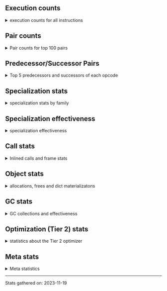## Execution counts

<details>
<summary> execution counts for all instructions </summary>

|Name | Base Count | Head Count | Change | 
|---|---:|---:|---:|
| FOR_ITER | 511,592,713 | 127,377,775 | -75.1% |
| JUMP_BACKWARD_NO_INTERRUPT | 310,568,012 | 543,711,096 | 75.1% |
| GET_YIELD_FROM_ITER | 20,767,800 | 36,252,696 | 74.6% |
| JUMP_BACKWARD | 494,647,212 | 132,051,951 | -73.3% |
| STORE_NAME | 940,500 | 399,020 | -57.6% |
| SEND_GEN | 451,681,070 | 700,309,363 | 55.0% |
| STORE_SUBSCR_LIST_INT | 260,511,144 | 125,380,726 | -51.9% |
| BINARY_OP_ADD_FLOAT | 272,839,747 | 140,694,153 | -48.4% |
| UNPACK_SEQUENCE_TWO_TUPLE | 572,836,452 | 352,188,299 | -38.5% |
| BINARY_OP_MULTIPLY_FLOAT | 412,697,145 | 266,766,191 | -35.4% |
| CONVERT_VALUE | 138,790,814 | 90,339,808 | -34.9% |
| BUILD_STRING | 77,041,218 | 51,873,093 | -32.7% |
| FORMAT_SIMPLE | 152,736,048 | 102,902,029 | -32.6% |
| SWAP | 875,707,165 | 622,365,701 | -28.9% |
| BINARY_OP_ADD_INT | 1,187,853,966 | 855,081,000 | -28.0% |
| LIST_APPEND | 104,087,146 | 75,354,324 | -27.6% |
| BINARY_OP_SUBTRACT_FLOAT | 149,119,545 | 108,344,610 | -27.3% |
| COPY | 943,802,769 | 699,658,719 | -25.9% |
| STORE_SUBSCR | 244,571,134 | 182,741,766 | -25.3% |
| BINARY_OP_MULTIPLY_INT | 230,963,133 | 175,048,246 | -24.2% |
| YIELD_VALUE | 1,054,419,401 | 1,299,696,117 | 23.3% |
| UNPACK_EX | 756,000 | 609,900 | -19.3% |
| BINARY_SUBSCR_LIST_INT | 685,769,856 | 573,136,442 | -16.4% |
| BINARY_OP | 787,141,805 | 666,863,864 | -15.3% |
| MAP_ADD | 57,591,716 | 49,630,667 | -13.8% |
| STORE_FAST_STORE_FAST | 1,994,560,149 | 1,746,385,839 | -12.4% |
| TO_BOOL_INT | 202,974,354 | 184,714,618 | -9.0% |
| STORE_FAST_LOAD_FAST | 40,364,674 | 37,193,217 | -7.9% |
| COMPARE_OP | 168,828,203 | 155,798,549 | -7.7% |
| MAKE_FUNCTION | 110,807,336 | 102,317,751 | -7.7% |
| UNPACK_SEQUENCE_TUPLE | 482,028,941 | 445,339,813 | -7.6% |
| BUILD_TUPLE | 892,483,711 | 824,778,745 | -7.6% |
| SET_FUNCTION_ATTRIBUTE | 99,702,486 | 92,160,542 | -7.6% |
| CALL_BUILTIN_O | 970,296,417 | 897,990,652 | -7.5% |
| CALL_TYPE_1 | 346,757,419 | 321,838,132 | -7.2% |
| BINARY_SUBSCR | 562,910,963 | 523,409,662 | -7.0% |
| FOR_ITER_GEN | 201,517,666 | 215,565,527 | 7.0% |
| LOAD_CONST | 8,037,291,077 | 7,483,388,342 | -6.9% |
| CALL_BUILTIN_FAST | 1,001,959,309 | 933,996,721 | -6.8% |
| CALL_METHOD_DESCRIPTOR_NOARGS | 292,680,791 | 273,914,337 | -6.4% |
| LOAD_FAST_LOAD_FAST | 6,877,444,075 | 6,446,973,444 | -6.3% |
| LOAD_GLOBAL_BUILTIN | 4,908,510,748 | 4,602,932,311 | -6.2% |
| CALL_ISINSTANCE | 1,084,034,631 | 1,017,623,756 | -6.1% |
| LOAD_FAST_AND_CLEAR | 80,392,656 | 75,502,312 | -6.1% |
| EXTENDED_ARG | 426,332,794 | 401,129,232 | -5.9% |
| BUILD_CONST_KEY_MAP | 13,088,409 | 12,322,769 | -5.8% |
| LOAD_FAST_CHECK | 12,232,542 | 11,524,152 | -5.8% |
| TO_BOOL_BOOL | 4,167,235,145 | 3,928,176,682 | -5.7% |
| LOAD_ATTR_MODULE | 535,205,149 | 504,999,641 | -5.6% |
| LOAD_ATTR | 1,468,510,565 | 1,391,855,547 | -5.2% |
| CONTAINS_OP | 1,111,010,449 | 1,053,067,848 | -5.2% |
| END_SEND | 298,343,167 | 313,828,570 | 5.2% |
| TO_BOOL_ALWAYS_TRUE | 234,276,420 | 246,386,384 | 5.2% |
| ENTER_EXECUTOR | 2,330,783,149 | 2,450,983,033 | 5.2% |
| POP_JUMP_IF_TRUE | 1,968,558,094 | 1,868,257,830 | -5.1% |
| LOAD_NAME | 13,936,780 | 13,238,300 | -5.0% |
| LOAD_GLOBAL_MODULE | 3,875,917,945 | 3,684,458,986 | -4.9% |
| STORE_FAST | 8,301,826,374 | 7,911,981,205 | -4.7% |
| PUSH_NULL | 1,348,265,892 | 1,285,811,030 | -4.6% |
| LOAD_ATTR_PROPERTY | 95,578,462 | 91,370,481 | -4.4% |
| IS_OP | 806,006,598 | 771,314,846 | -4.3% |
| LOAD_FAST | 30,252,134,689 | 28,961,155,407 | -4.3% |
| GET_ITER | 788,713,206 | 757,205,897 | -4.0% |
| CALL_PY_EXACT_ARGS | 3,312,236,032 | 3,183,492,345 | -3.9% |
| RETURN_GENERATOR | 381,752,341 | 396,093,825 | 3.8% |
| COMPARE_OP_FLOAT | 187,617,518 | 180,786,009 | -3.6% |
| COMPARE_OP_STR | 346,566,676 | 334,448,303 | -3.5% |
| LOAD_DEREF | 811,813,904 | 783,564,971 | -3.5% |
| LOAD_ATTR_NONDESCRIPTOR_WITH_VALUES | 151,124,398 | 145,973,257 | -3.4% |
| RETURN_VALUE | 4,247,503,185 | 4,105,093,625 | -3.4% |
| POP_JUMP_IF_FALSE | 7,971,761,007 | 7,715,450,734 | -3.2% |
| BINARY_OP_ADD_UNICODE | 98,610,659 | 95,567,373 | -3.1% |
| SET_ADD | 1,648,200 | 1,599,410 | -3.0% |
| BINARY_SUBSCR_TUPLE_INT | 222,874,549 | 216,346,616 | -2.9% |
| LOAD_ATTR_METHOD_NO_DICT | 1,594,165,802 | 1,548,620,384 | -2.9% |
| BUILD_LIST | 368,051,824 | 358,309,150 | -2.6% |
| LOAD_ATTR_NONDESCRIPTOR_NO_DICT | 82,961,574 | 80,790,285 | -2.6% |
| CALL_BUILTIN_CLASS | 175,604,948 | 171,203,201 | -2.5% |
| UNARY_NEGATIVE | 161,434,184 | 157,471,888 | -2.5% |
| CALL_TUPLE_1 | 35,144,026 | 34,304,494 | -2.4% |
| CALL_BOUND_METHOD_EXACT_ARGS | 214,077,913 | 209,349,282 | -2.2% |
| BINARY_SUBSCR_DICT | 678,838,526 | 664,336,785 | -2.1% |
| CALL_METHOD_DESCRIPTOR_FAST | 438,885,941 | 429,526,068 | -2.1% |
| TO_BOOL_NONE | 617,773,934 | 630,905,046 | 2.1% |
| UNPACK_SEQUENCE | 373,482 | 365,911 | -2.0% |
| RESUME_CHECK | 6,854,615,126 | 6,980,535,126 | 1.8% |
| POP_JUMP_IF_NONE | 495,149,538 | 486,417,707 | -1.8% |
| TO_BOOL_STR | 77,728,500 | 76,362,431 | -1.8% |
| CALL_LEN | 389,516,100 | 382,729,366 | -1.7% |
| CALL_METHOD_DESCRIPTOR_FAST_WITH_KEYWORDS | 25,596,419 | 25,181,231 | -1.6% |
| FOR_ITER_LIST | 707,125,629 | 695,774,844 | -1.6% |
| LOAD_ATTR_WITH_HINT | 421,487,135 | 414,834,008 | -1.6% |
| COMPARE_OP_INT | 1,489,282,747 | 1,465,831,022 | -1.6% |
| BUILD_MAP | 120,771,795 | 118,950,589 | -1.5% |
| POP_JUMP_IF_NOT_NONE | 693,825,647 | 683,565,803 | -1.5% |
| DICT_UPDATE | 65,040 | 64,091 | -1.5% |
| STORE_SUBSCR_DICT | 268,670,191 | 264,924,745 | -1.4% |
| CALL_BUILTIN_FAST_WITH_KEYWORDS | 69,803,145 | 68,839,584 | -1.4% |
| TO_BOOL_LIST | 184,478,230 | 181,944,506 | -1.4% |
| POP_TOP | 3,495,750,687 | 3,449,824,561 | -1.3% |
| LOAD_ATTR_INSTANCE_VALUE | 4,599,503,090 | 4,539,545,775 | -1.3% |
| JUMP_FORWARD | 539,805,745 | 533,136,652 | -1.2% |
| STORE_ATTR_INSTANCE_VALUE | 1,109,551,151 | 1,096,270,392 | -1.2% |
| LOAD_ATTR_METHOD_WITH_VALUES | 2,089,147,884 | 2,064,892,951 | -1.2% |
| LOAD_ATTR_SLOT | 1,897,039,105 | 1,875,478,025 | -1.1% |
| BUILD_SET | 2,603,033 | 2,574,365 | -1.1% |
| STORE_ATTR | 73,053,478 | 72,321,592 | -1.0% |
| UNARY_INVERT | 14,179,224 | 14,039,045 | -1.0% |
| BINARY_OP_SUBTRACT_INT | 423,210,803 | 419,030,886 | -1.0% |
| TO_BOOL | 349,680,587 | 346,858,097 | -0.8% |
| CALL_PY_WITH_DEFAULTS | 226,965,431 | 225,171,303 | -0.8% |
| BINARY_SUBSCR_STR_INT | 473,845,379 | 470,163,247 | -0.8% |
| CALL_METHOD_DESCRIPTOR_O | 420,105,665 | 417,017,761 | -0.7% |
| MAKE_CELL | 120,834,924 | 119,984,738 | -0.7% |
| BINARY_SLICE | 285,747,748 | 283,803,516 | -0.7% |
| UNARY_NOT | 72,169,155 | 71,682,407 | -0.7% |
| LOAD_ATTR_CLASS | 117,331,266 | 116,599,113 | -0.6% |
| CALL_LIST_APPEND | 341,374,899 | 339,433,713 | -0.6% |
| INTERPRETER_EXIT | 2,022,991,876 | 2,033,432,980 | 0.5% |
| COPY_FREE_VARS | 393,122,386 | 391,459,638 | -0.4% |
| DICT_MERGE | 38,096,812 | 37,946,309 | -0.4% |
| BUILD_SLICE | 96,298,229 | 95,917,830 | -0.4% |
| LIST_EXTEND | 37,624,190 | 37,478,025 | -0.4% |
| FOR_ITER_TUPLE | 344,496,183 | 343,393,579 | -0.3% |
| EXIT_INIT_CHECK | 91,888,292 | 91,634,741 | -0.3% |
| CALL_ALLOC_AND_ENTER_INIT | 94,175,792 | 93,922,241 | -0.3% |
| NOP | 966,496,703 | 964,107,402 | -0.2% |
| CLEANUP_THROW | 1,523 | 1,526 | 0.2% |
| CALL_KW | 263,915,631 | 263,399,248 | -0.2% |
| END_FOR | 76,106,498 | 75,966,524 | -0.2% |
| BINARY_OP_INPLACE_ADD_UNICODE | 8,109,920 | 8,095,120 | -0.2% |
| CHECK_EXC_MATCH | 22,998,179 | 22,959,392 | -0.2% |
| POP_EXCEPT | 23,621,573 | 23,582,640 | -0.2% |
| PUSH_EXC_INFO | 23,621,719 | 23,582,787 | -0.2% |
| INSTRUMENTED_JUMP_BACKWARD | 10,008 | 10,024 | 0.2% |
| CALL | 1,207,203,229 | 1,205,323,863 | -0.2% |
| INSTRUMENTED_FOR_ITER | 11,288 | 11,304 | 0.1% |
| STORE_ATTR_SLOT | 1,724,763,224 | 1,722,611,514 | -0.1% |
| UNPACK_SEQUENCE_LIST | 148,232,327 | 148,052,951 | -0.1% |
| DELETE_FAST | 2,129,850 | 2,132,402 | 0.1% |
| INSTRUMENTED_POP_JUMP_IF_TRUE | 13,448 | 13,464 | 0.1% |
| BEFORE_WITH | 10,032,883 | 10,022,354 | -0.1% |
| SET_UPDATE | 88,680 | 88,600 | -0.1% |
| CALL_INTRINSIC_1 | 157,065,013 | 156,929,619 | -0.1% |
| CALL_FUNCTION_EX | 190,446,104 | 190,353,391 | -0.0% |
| RETURN_CONST | 2,052,039,274 | 2,052,612,814 | 0.0% |
| LOAD_SUPER_ATTR_METHOD | 165,763,720 | 165,725,698 | -0.0% |
| STORE_SLICE | 35,835,888 | 35,828,383 | -0.0% |
| CALL_STR_1 | 40,697,444 | 40,690,199 | -0.0% |
| STORE_DEREF | 93,229,082 | 93,213,447 | -0.0% |
| IMPORT_NAME | 10,400,546 | 10,399,047 | -0.0% |
| FOR_ITER_RANGE | 91,579,537 | 91,569,002 | -0.0% |
| LOAD_ATTR_METHOD_LAZY_DICT | 59,122,212 | 59,116,648 | -0.0% |
| LOAD_SUPER_ATTR_ATTR | 4,217,512 | 4,217,271 | -0.0% |
| LOAD_SUPER_ATTR | 18,426 | 18,425 | -0.0% |
| IMPORT_FROM | 11,640,823 | 11,640,302 | -0.0% |
| BINARY_SUBSCR_GETITEM | 190,898,769 | 190,891,392 | -0.0% |
| RAISE_VARARGS | 3,984,769 | 3,984,622 | -0.0% |
| RESUME | 271,072 | 271,076 | 0.0% |
| GET_AWAITABLE | 152,093,931 | 152,094,534 | 0.0% |
| DELETE_SUBSCR | 177,430,050 | 177,430,435 | 0.0% |
| DELETE_ATTR | 11,358,505 | 11,358,529 | 0.0% |
| BEFORE_ASYNC_WITH | 3,005,938 | 3,005,932 | -0.0% |
| SEND | 165,323,124 | 165,323,416 | 0.0% |
| LOAD_GLOBAL | 10,840,417 | 10,840,401 | -0.0% |
| RERAISE | 2,885,405 | 2,885,404 | -0.0% |
| STORE_ATTR_WITH_HINT | 65,379,360 | 65,379,358 | -0.0% |
| INSTRUMENTED_POP_JUMP_IF_FALSE | 19,465,840 | 19,465,840 | 0.0% |
| INSTRUMENTED_RESUME | 19,443,620 | 19,443,620 | 0.0% |
| INSTRUMENTED_RETURN_VALUE | 19,434,720 | 19,434,720 | 0.0% |
| GET_ANEXT | 8,000,960 | 8,000,960 | 0.0% |
| END_ASYNC_FOR | 8,000,000 | 8,000,000 | 0.0% |
| GET_AITER | 8,000,000 | 8,000,000 | 0.0% |
| STORE_GLOBAL | 6,941,800 | 6,941,800 | 0.0% |
| WITH_EXCEPT_START | 183,990 | 183,990 | 0.0% |
| LOAD_BUILD_CLASS | 19,880 | 19,880 | 0.0% |
| INSTRUMENTED_RETURN_CONST | 7,200 | 7,200 | 0.0% |
| LOAD_LOCALS | 3,860 | 3,860 | 0.0% |
| LOAD_FROM_DICT_OR_DEREF | 3,840 | 3,840 | 0.0% |
| DELETE_DEREF | 1,600 | 1,600 | 0.0% |
| FORMAT_WITH_SPEC | 1,320 | 1,320 | 0.0% |
| DELETE_NAME | 900 | 900 | 0.0% |
| INSTRUMENTED_POP_JUMP_IF_NONE | 720 | 720 | 0.0% |
| SETUP_ANNOTATIONS | 520 | 520 | 0.0% |
| INSTRUMENTED_JUMP_FORWARD | 400 | 400 | 0.0% |
| INSTRUMENTED_POP_JUMP_IF_NOT_NONE | 400 | 400 | 0.0% |
| CALL_INTRINSIC_2 | 80 | 80 | 0.0% |


</details>

## Pair counts

<details>
<summary> Pair counts for top 100 pairs </summary>

Not included in comparative output.


</details>

## Predecessor/Successor Pairs

<details>
<summary> Top 5 predecessors and successors of each opcode </summary>

Not included in comparative output.


</details>

## Specialization stats

<details>
<summary> specialization stats by family </summary>

### BINARY_OP

<details>
<summary> specialization stats for BINARY_OP family </summary>

|Kind | Base Count | Base Ratio | Head Count | Head Ratio | Change | 
|---|---:|---:|---:|---:|---:|
|          hit | 2,733,576,770 | 76.6% | 2,019,287,297 | 73.8% | -26.1% |
|     deferred | 784,617,119 | 22.0% | 664,378,758 | 24.3% | -15.3% |
|         miss | 49,828,148 | 1.4% | 49,340,282 | 1.8% | -1.0% |

| | Base Count | Base Ratio | Head Count | Head Ratio | Change | 
|---|---:|---:|---:|---:|---:|
| Failure | 1,535,982 | 60.8% | 1,505,665 | 60.6% | -2.0% |
| Success | 988,704 | 39.2% | 979,441 | 39.4% | -0.9% |

|Failure kind | Base Count | Base Ratio | Head Count | Head Ratio | Change | 
|---|---:|---:|---:|---:|---:|
| true divide different types | 23,123 | 1.5% | 9,883 | 0.7% | -57.3% |
| floor divide | 45,592 | 3.0% | 32,172 | 2.1% | -29.4% |
| xor | 9,623 | 0.6% | 8,323 | 0.6% | -13.5% |
| multiply other | 4,320 | 0.3% | 4,120 | 0.3% | -4.6% |
| add different types | 190,881 | 12.4% | 183,305 | 12.2% | -4.0% |
| subtract other | 12,960 | 0.8% | 12,780 | 0.8% | -1.4% |
| add other | 59,152 | 3.9% | 58,491 | 3.9% | -1.1% |
| subtract different types | 775,475 | 50.5% | 783,812 | 52.1% | 1.1% |
| or | 17,568 | 1.1% | 17,425 | 1.2% | -0.8% |
| multiply different types | 245,869 | 16.0% | 244,422 | 16.2% | -0.6% |
| lshift | 19,847 | 1.3% | 19,767 | 1.3% | -0.4% |
| remainder | 51,852 | 3.4% | 51,655 | 3.4% | -0.4% |
| and int | 48,558 | 3.2% | 48,398 | 3.2% | -0.3% |
| rshift | 15,577 | 1.0% | 15,531 | 1.0% | -0.3% |
| and other | 1,737 | 0.1% | 1,734 | 0.1% | -0.2% |
| true divide other | 3,324 | 0.2% | 3,323 | 0.2% | -0.0% |
| true divide float | 5,123 | 0.3% | 5,123 | 0.3% | 0.0% |
| power | 4,801 | 0.3% | 4,801 | 0.3% | 0.0% |
| and different types | 600 | 0.0% | 600 | 0.0% | 0.0% |


</details>

### BINARY_OP_INPLACE_ADD_UNICODE

<details>
<summary> specialization stats for BINARY_OP_INPLACE_ADD_UNICODE family </summary>

|Kind | Base Count | Base Ratio | Head Count | Head Ratio | Change | 
|---|---:|---:|---:|---:|---:|
|         miss | 220 | 0.0% | 220 | 0.0% | 0.0% |


</details>

### BINARY_SLICE

<details>
<summary> specialization stats for BINARY_SLICE family </summary>


</details>

### BINARY_SUBSCR

<details>
<summary> specialization stats for BINARY_SUBSCR family </summary>

|Kind | Base Count | Base Ratio | Head Count | Head Ratio | Change | 
|---|---:|---:|---:|---:|---:|
|     deferred | 562,507,652 | 20.0% | 523,017,010 | 19.8% | -7.0% |
|          hit | 2,247,466,181 | 79.8% | 2,110,116,938 | 80.0% | -6.1% |
|         miss | 4,760,898 | 0.2% | 4,757,544 | 0.2% | -0.1% |

| | Base Count | Base Ratio | Head Count | Head Ratio | Change | 
|---|---:|---:|---:|---:|---:|
| Failure | 214,294 | 53.1% | 203,695 | 51.9% | -4.9% |
| Success | 189,017 | 46.9% | 188,957 | 48.1% | -0.0% |

|Failure kind | Base Count | Base Ratio | Head Count | Head Ratio | Change | 
|---|---:|---:|---:|---:|---:|
| array int | 44,400 | 20.7% | 36,680 | 18.0% | -17.4% |
| buffer slice | 940 | 0.4% | 860 | 0.4% | -8.5% |
| buffer int | 16,914 | 7.9% | 16,565 | 8.1% | -2.1% |
| out of range | 76,529 | 35.7% | 75,040 | 36.8% | -1.9% |
| other | 59,867 | 27.9% | 58,947 | 28.9% | -1.5% |
| tuple slice | 104 | 0.0% | 103 | 0.1% | -1.0% |
| list slice | 6,380 | 3.0% | 6,340 | 3.1% | -0.6% |
| code complex parameters | 4,780 | 2.2% | 4,780 | 2.3% | 0.0% |
| sequence int | 4,280 | 2.0% | 4,280 | 2.1% | 0.0% |
| string slice | 100 | 0.0% | 100 | 0.0% | 0.0% |


</details>

### CALL

<details>
<summary> specialization stats for CALL family </summary>

|Kind | Base Count | Base Ratio | Head Count | Head Ratio | Change | 
|---|---:|---:|---:|---:|---:|
|          hit | 9,432,293,418 | 86.6% | 9,018,116,816 | 86.1% | -4.4% |
|         miss | 254,068,304 | 2.3% | 250,290,446 | 2.4% | -1.5% |
|     deferred | 737,869,762,949,583,101,380 | 6,773,446,215,895.1% | 737,869,762,949,581,294,798 | 7,044,956,130,183.1% | -0.0% |
|        deopt | 22,840 | 0.0% | 22,840 | 0.0% | 0.0% |

| | Base Count | Base Ratio | Head Count | Head Ratio | Change | 
|---|---:|---:|---:|---:|---:|
| Success | 5,301,046 | 85.6% | 5,229,744 | 85.5% | -1.3% |
| Failure | 888,283 | 14.4% | 886,801 | 14.5% | -0.2% |

|Failure kind | Base Count | Base Ratio | Head Count | Head Ratio | Change | 
|---|---:|---:|---:|---:|---:|
| str | 1,700 | 0.2% | 1,680 | 0.2% | -1.2% |
| operator wrapper | 5,171 | 0.6% | 5,131 | 0.6% | -0.8% |
| class mutable | 51,516 | 5.8% | 51,750 | 5.8% | 0.5% |
| class no vectorcall | 65,089 | 7.3% | 64,798 | 7.3% | -0.4% |
| code complex parameters | 162,872 | 18.3% | 162,189 | 18.3% | -0.4% |
| meth descr varargs | 63,893 | 7.2% | 63,696 | 7.2% | -0.3% |
| meth descr varargs keywords | 18,119 | 2.0% | 18,076 | 2.0% | -0.2% |
| init not simple | 11,860 | 1.3% | 11,840 | 1.3% | -0.2% |
| meth descr method fastcall keywords | 178,410 | 20.1% | 178,186 | 20.1% | -0.1% |
| init not python | 17,120 | 1.9% | 17,100 | 1.9% | -0.1% |
| cfunc varargs keywords | 53,815 | 6.1% | 53,764 | 6.1% | -0.1% |
| cfunc noargs | 67,509 | 7.6% | 67,449 | 7.6% | -0.1% |
| other | 33,126 | 3.7% | 33,107 | 3.7% | -0.1% |
| no dict | 108,979 | 12.3% | 108,937 | 12.3% | -0.0% |
| cfunc varargs | 11,072 | 1.2% | 11,069 | 1.2% | -0.0% |
| bound method | 11,875 | 1.3% | 11,872 | 1.3% | -0.0% |
| cmethod | 11,860 | 1.3% | 11,860 | 1.3% | 0.0% |
| wrong number arguments | 9,800 | 1.1% | 9,800 | 1.1% | 0.0% |
| method wrapper | 4,497 | 0.5% | 4,497 | 0.5% | 0.0% |


</details>

### COMPARE_OP

<details>
<summary> specialization stats for COMPARE_OP family </summary>

|Kind | Base Count | Base Ratio | Head Count | Head Ratio | Change | 
|---|---:|---:|---:|---:|---:|
|     deferred | 168,464,641 | 7.7% | 155,442,157 | 7.3% | -7.7% |
|          hit | 2,021,099,847 | 92.2% | 1,978,742,684 | 92.6% | -2.1% |
|         miss | 2,367,094 | 0.1% | 2,322,650 | 0.1% | -1.9% |

| | Base Count | Base Ratio | Head Count | Head Ratio | Change | 
|---|---:|---:|---:|---:|---:|
| Failure | 255,679 | 70.3% | 249,335 | 70.0% | -2.5% |
| Success | 107,883 | 29.7% | 107,057 | 30.0% | -0.8% |

|Failure kind | Base Count | Base Ratio | Head Count | Head Ratio | Change | 
|---|---:|---:|---:|---:|---:|
| float long | 17,102 | 6.7% | 15,608 | 6.3% | -8.7% |
| baseobject | 31,134 | 12.2% | 30,000 | 12.0% | -3.6% |
| bytes | 3,320 | 1.3% | 3,200 | 1.3% | -3.6% |
| bool | 6,394 | 2.5% | 6,168 | 2.5% | -3.5% |
| tuple | 15,496 | 6.1% | 15,150 | 6.1% | -2.2% |
| long float | 1,604 | 0.6% | 1,569 | 0.6% | -2.2% |
| big int | 86,581 | 33.9% | 84,750 | 34.0% | -2.1% |
| different types | 52,657 | 20.6% | 51,673 | 20.7% | -1.9% |
| set | 1,860 | 0.7% | 1,840 | 0.7% | -1.1% |
| string | 10,640 | 4.2% | 10,580 | 4.2% | -0.6% |
| other | 25,451 | 10.0% | 25,357 | 10.2% | -0.4% |
| list | 3,440 | 1.3% | 3,440 | 1.4% | 0.0% |


</details>

### FOR_ITER

<details>
<summary> specialization stats for FOR_ITER family </summary>

|Kind | Base Count | Base Ratio | Head Count | Head Ratio | Change | 
|---|---:|---:|---:|---:|---:|
|         miss | 140,790,456 | 7.6% | 140,063,484 | 9.5% | -0.5% |
|          hit | 1,203,928,559 | 64.9% | 1,206,239,468 | 81.9% | 0.2% |
|     deferred | 737,869,762,948,890,640,541 | 39,749,237,793,367.6% | 737,869,762,948,506,580,699 | 50,069,852,270,552.7% | -0.0% |

| | Base Count | Base Ratio | Head Count | Head Ratio | Change | 
|---|---:|---:|---:|---:|---:|
| Failure | 309,221 | 10.2% | 167,807 | 5.9% | -45.7% |
| Success | 2,707,591 | 89.8% | 2,693,909 | 94.1% | -0.5% |

|Failure kind | Base Count | Base Ratio | Head Count | Head Ratio | Change | 
|---|---:|---:|---:|---:|---:|
| enumerate | 45,173 | 14.6% | 16,137 | 9.6% | -64.3% |
| other | 19,460 | 6.3% | 7,000 | 4.2% | -64.0% |
| ascii string | 5,280 | 1.7% | 2,260 | 1.3% | -57.2% |
| dict values | 13,200 | 4.3% | 5,700 | 3.4% | -56.8% |
| dict items | 123,630 | 40.0% | 61,183 | 36.5% | -50.5% |
| callable | 460 | 0.1% | 280 | 0.2% | -39.1% |
| set | 40,165 | 13.0% | 26,548 | 15.8% | -33.9% |
| itertools | 7,000 | 2.3% | 4,680 | 2.8% | -33.1% |
| zip | 19,853 | 6.4% | 13,824 | 8.2% | -30.4% |
| reversed list | 9,340 | 3.0% | 6,920 | 4.1% | -25.9% |
| bytes | 660 | 0.2% | 515 | 0.3% | -22.0% |
| dict keys | 8,980 | 2.9% | 7,280 | 4.3% | -18.9% |
| map | 1,520 | 0.5% | 1,320 | 0.8% | -13.2% |
| seq iter | 14,480 | 4.7% | 14,140 | 8.4% | -2.3% |
| string | 20 | 0.0% | 20 | 0.0% | 0.0% |


</details>

### LOAD_ATTR

<details>
<summary> specialization stats for LOAD_ATTR family </summary>

|Kind | Base Count | Base Ratio | Head Count | Head Ratio | Change | 
|---|---:|---:|---:|---:|---:|
|        deopt | 1,818,249 | 0.0% | 1,596,832 | 0.0% | -12.2% |
|          hit | 10,899,640,606 | 83.1% | 10,705,227,622 | 83.4% | -1.8% |
|         miss | 743,025,471 | 5.7% | 736,992,946 | 5.7% | -0.8% |
|     deferred | 737,869,762,949,836,529,829 | 5,627,792,097,516.0% | 737,869,762,949,759,791,130 | 5,749,301,752,132.9% | -0.0% |

| | Base Count | Base Ratio | Head Count | Head Ratio | Change | 
|---|---:|---:|---:|---:|---:|
| Failure | 1,129,268 | 7.1% | 1,105,298 | 7.0% | -2.1% |
| Success | 14,734,357 | 92.9% | 14,620,591 | 93.0% | -0.8% |

|Failure kind | Base Count | Base Ratio | Head Count | Head Ratio | Change | 
|---|---:|---:|---:|---:|---:|
| not managed dict | 141,532 | 12.5% | 129,852 | 11.7% | -8.3% |
| class method obj | 25,060 | 2.2% | 24,120 | 2.2% | -3.8% |
| metaclass attribute | 235,374 | 20.8% | 226,891 | 20.5% | -3.6% |
| class attr simple | 6,620 | 0.6% | 6,436 | 0.6% | -2.8% |
| method | 139,097 | 12.3% | 137,288 | 12.4% | -1.3% |
| builtin class method | 3,140 | 0.3% | 3,120 | 0.3% | -0.6% |
| shadowed | 102,691 | 9.1% | 102,342 | 9.3% | -0.3% |
| overridden | 17,537 | 1.6% | 17,490 | 1.6% | -0.3% |
| mutable class | 67,754 | 6.0% | 67,606 | 6.1% | -0.2% |
| non object slot | 3,381 | 0.3% | 3,385 | 0.3% | 0.1% |
| has managed dict | 338,532 | 30.0% | 338,224 | 30.6% | -0.1% |
| non overriding descriptor | 12,470 | 1.1% | 12,464 | 1.1% | -0.0% |
| class attr descriptor | 17,740 | 1.6% | 17,740 | 1.6% | 0.0% |
| module attr not found | 11,020 | 1.0% | 11,020 | 1.0% | 0.0% |
| not in keys | 7,260 | 0.6% | 7,260 | 0.7% | 0.0% |
| property | 60 | 0.0% | 60 | 0.0% | 0.0% |


</details>

### LOAD_GLOBAL

<details>
<summary> specialization stats for LOAD_GLOBAL family </summary>

|Kind | Base Count | Base Ratio | Head Count | Head Ratio | Change | 
|---|---:|---:|---:|---:|---:|
|          hit | 8,784,100,713 | 99.9% | 8,287,062,954 | 99.9% | -5.7% |
|         miss | 327,980 | 0.0% | 328,343 | 0.0% | 0.1% |
|     deferred | 10,304,737 | 0.1% | 10,304,716 | 0.1% | -0.0% |
|        deopt | 9,360 | 0.0% | 9,360 | 0.0% | 0.0% |

| | Base Count | Base Ratio | Head Count | Head Ratio | Change | 
|---|---:|---:|---:|---:|---:|
| Success | 545,040 | 100.0% | 545,045 | 100.0% | 0.0% |
| Failure | 0 | 0.0% | 0 | 0.0% |  |


</details>

### LOAD_SUPER_ATTR

<details>
<summary> specialization stats for LOAD_SUPER_ATTR family </summary>

|Kind | Base Count | Base Ratio | Head Count | Head Ratio | Change | 
|---|---:|---:|---:|---:|---:|
|          hit | 169,981,232 | 100.0% | 169,942,969 | 100.0% | -0.0% |
|     deferred | 9,285 | 0.0% | 9,285 | 0.0% | 0.0% |

| | Base Count | Base Ratio | Head Count | Head Ratio | Change | 
|---|---:|---:|---:|---:|---:|
| Success | 9,141 | 100.0% | 9,140 | 100.0% | -0.0% |
| Failure | 0 | 0.0% | 0 | 0.0% |  |


</details>

### POP_JUMP_IF_FALSE

<details>
<summary> specialization stats for POP_JUMP_IF_FALSE family </summary>


</details>

### POP_JUMP_IF_NONE

<details>
<summary> specialization stats for POP_JUMP_IF_NONE family </summary>


</details>

### POP_JUMP_IF_NOT_NONE

<details>
<summary> specialization stats for POP_JUMP_IF_NOT_NONE family </summary>


</details>

### POP_JUMP_IF_TRUE

<details>
<summary> specialization stats for POP_JUMP_IF_TRUE family </summary>


</details>

### SEND

<details>
<summary> specialization stats for SEND family </summary>

|Kind | Base Count | Base Ratio | Head Count | Head Ratio | Change | 
|---|---:|---:|---:|---:|---:|
|          hit | 451,650,170 | 73.2% | 700,278,463 | 80.9% | 55.0% |
|     deferred | 165,264,353 | 26.8% | 165,264,643 | 19.1% | 0.0% |
|         miss | 30,900 | 0.0% | 30,900 | 0.0% | 0.0% |

| | Base Count | Base Ratio | Head Count | Head Ratio | Change | 
|---|---:|---:|---:|---:|---:|
| Success | 6,218 | 10.6% | 6,216 | 10.6% | -0.0% |
| Failure | 52,553 | 89.4% | 52,557 | 89.4% | 0.0% |

|Failure kind | Base Count | Base Ratio | Head Count | Head Ratio | Change | 
|---|---:|---:|---:|---:|---:|
| other | 15,873 | 30.2% | 15,877 | 30.2% | 0.0% |
| async generator send | 33,180 | 63.1% | 33,180 | 63.1% | 0.0% |
| list | 3,260 | 6.2% | 3,260 | 6.2% | 0.0% |
| dict keys | 240 | 0.5% | 240 | 0.5% | 0.0% |


</details>

### STORE_ATTR

<details>
<summary> specialization stats for STORE_ATTR family </summary>

|Kind | Base Count | Base Ratio | Head Count | Head Ratio | Change | 
|---|---:|---:|---:|---:|---:|
|          hit | 2,640,418,109 | 88.8% | 2,625,982,398 | 88.8% | -0.5% |
|         miss | 259,275,626 | 8.7% | 258,278,866 | 8.7% | -0.4% |
|     deferred | 4,058,283,696,216,169,282,991 | 136,516,272,842,475.6% | 4,058,283,696,216,168,570,275 | 137,262,640,483,097.2% | -0.0% |

| | Base Count | Base Ratio | Head Count | Head Ratio | Change | 
|---|---:|---:|---:|---:|---:|
| Success | 5,024,481 | 98.0% | 5,005,671 | 98.0% | -0.4% |
| Failure | 101,526 | 2.0% | 101,166 | 2.0% | -0.4% |

|Failure kind | Base Count | Base Ratio | Head Count | Head Ratio | Change | 
|---|---:|---:|---:|---:|---:|
| property | 4,060 | 4.0% | 3,920 | 3.9% | -3.4% |
| overriding descriptor | 10,640 | 10.5% | 10,480 | 10.4% | -1.5% |
| no dict | 3,080 | 3.0% | 3,060 | 3.0% | -0.6% |
| class attr simple | 48,840 | 48.1% | 48,800 | 48.2% | -0.1% |
| not in dict | 18,000 | 17.7% | 18,000 | 17.8% | 0.0% |
| not in keys | 7,480 | 7.4% | 7,480 | 7.4% | 0.0% |
| overridden | 5,200 | 5.1% | 5,200 | 5.1% | 0.0% |
| not managed dict | 2,666 | 2.6% | 2,666 | 2.6% | 0.0% |
| method | 1,540 | 1.5% | 1,540 | 1.5% | 0.0% |
| mutable class | 20 | 0.0% | 20 | 0.0% | 0.0% |


</details>

### STORE_SLICE

<details>
<summary> specialization stats for STORE_SLICE family </summary>


</details>

### STORE_SUBSCR

<details>
<summary> specialization stats for STORE_SUBSCR family </summary>

|Kind | Base Count | Base Ratio | Head Count | Head Ratio | Change | 
|---|---:|---:|---:|---:|---:|
|          hit | 529,178,455 | 68.4% | 390,302,591 | 68.1% | -26.2% |
|     deferred | 244,446,451 | 31.6% | 182,632,380 | 31.9% | -25.3% |
|         miss | 2,880 | 0.0% | 2,880 | 0.0% | 0.0% |

| | Base Count | Base Ratio | Head Count | Head Ratio | Change | 
|---|---:|---:|---:|---:|---:|
| Failure | 108,519 | 87.0% | 93,222 | 85.2% | -14.1% |
| Success | 16,164 | 13.0% | 16,164 | 14.8% | 0.0% |

|Failure kind | Base Count | Base Ratio | Head Count | Head Ratio | Change | 
|---|---:|---:|---:|---:|---:|
| array int | 31,240 | 28.8% | 16,720 | 17.9% | -46.5% |
| bytearray int | 1,980 | 1.8% | 1,780 | 1.9% | -10.1% |
| dict subclass no override | 28,203 | 26.0% | 27,643 | 29.7% | -2.0% |
| py simple | 43,416 | 40.0% | 43,399 | 46.6% | -0.0% |
| out of range | 2,900 | 2.7% | 2,900 | 3.1% | 0.0% |
| other | 780 | 0.7% | 780 | 0.8% | 0.0% |


</details>

### TO_BOOL

<details>
<summary> specialization stats for TO_BOOL family </summary>

|Kind | Base Count | Base Ratio | Head Count | Head Ratio | Change | 
|---|---:|---:|---:|---:|---:|
|         miss | 111,633,979 | 1.9% | 124,107,658 | 2.2% | 11.2% |
|          hit | 5,372,832,604 | 92.1% | 5,124,382,009 | 91.6% | -4.6% |
|     deferred | 2,582,544,170,319,683,880,562 | 44,266,010,010,845.9% | 2,582,544,170,319,680,822,648 | 46,155,203,916,645.8% | -0.0% |

| | Base Count | Base Ratio | Head Count | Head Ratio | Change | 
|---|---:|---:|---:|---:|---:|
| Success | 2,331,124 | 77.0% | 2,566,573 | 78.7% | 10.1% |
| Failure | 695,141 | 23.0% | 695,116 | 21.3% | -0.0% |

|Failure kind | Base Count | Base Ratio | Head Count | Head Ratio | Change | 
|---|---:|---:|---:|---:|---:|
| sequence | 16,672 | 2.4% | 16,346 | 2.4% | -2.0% |
| set | 33,233 | 4.8% | 32,911 | 4.7% | -1.0% |
| bytearray | 1,224 | 0.2% | 1,235 | 0.2% | 0.9% |
| dict | 37,464 | 5.4% | 37,148 | 5.3% | -0.8% |
| number | 191,432 | 27.5% | 192,703 | 27.7% | 0.7% |
| other | 173,191 | 24.9% | 172,987 | 24.9% | -0.1% |
| bytes | 19,045 | 2.7% | 19,024 | 2.7% | -0.1% |
| mapping | 99,151 | 14.3% | 99,075 | 14.3% | -0.1% |
| float | 2,604 | 0.4% | 2,603 | 0.4% | -0.0% |
| tuple | 120,705 | 17.4% | 120,664 | 17.4% | -0.0% |
| memory view | 420 | 0.1% | 420 | 0.1% | 0.0% |


</details>

### UNPACK_SEQUENCE

<details>
<summary> specialization stats for UNPACK_SEQUENCE family </summary>

|Kind | Base Count | Base Ratio | Head Count | Head Ratio | Change | 
|---|---:|---:|---:|---:|---:|
|          hit | 1,200,189,560 | 99.7% | 942,735,903 | 99.7% | -21.5% |
|         miss | 2,908,160 | 0.2% | 2,845,160 | 0.3% | -2.2% |
|     deferred | 368,934,881,474,191,306,413 | 30,655,896,116,257.2% | 368,934,881,474,191,300,065 | 39,001,645,083,140.9% | -0.0% |

| | Base Count | Base Ratio | Head Count | Head Ratio | Change | 
|---|---:|---:|---:|---:|---:|
| Success | 96,812 | 97.4% | 95,612 | 97.4% | -1.2% |
| Failure | 2,577 | 2.6% | 2,554 | 2.6% | -0.9% |

|Failure kind | Base Count | Base Ratio | Head Count | Head Ratio | Change | 
|---|---:|---:|---:|---:|---:|
| other | 380 | 14.7% | 360 | 14.1% | -5.3% |
| sequence | 1,517 | 58.9% | 1,514 | 59.3% | -0.2% |
| iterator | 680 | 26.4% | 680 | 26.6% | 0.0% |


</details>


</details>

## Specialization effectiveness

<details>
<summary> specialization effectiveness </summary>

|Instructions | Base Count | Base Ratio | Head Count | Head Ratio | Change | 
|---|---:|---:|---:|---:|---:|
| Not specialized | 17,009,035,968 | 10.7% | 15,930,517,961 | 10.5% | -6.3% |
| Basic | 85,430,391,185 | 54.0% | 81,598,934,911 | 54.0% | -4.5% |
| Specialized hits | 54,325,912,262 | 34.3% | 52,048,176,144 | 34.4% | -4.2% |
| Specialized misses | 1,569,519,664 | 1.0% | 1,569,860,257 | 1.0% | 0.0% |

### Deferred by instruction

<details>
<summary> deferred by instruction </summary>

|Name | Base Count | Base Ratio | Head Count | Head Ratio | Change | 
|---|---:|---:|---:|---:|---:|
| STORE_SUBSCR | 244,446,451 | 0.0% | 182,632,380 | 0.0% | -25.3% |
| BINARY_OP | 784,617,119 | 0.0% | 664,378,758 | 0.0% | -15.3% |
| BINARY_SUBSCR | 562,507,652 | 0.0% | 523,017,010 | 0.0% | -7.0% |
| FOR_ITER | 737,869,762,948,890,640,541 | 8.0% | 737,869,762,948,506,580,699 | 8.0% | -0.0% |
| LOAD_ATTR | 737,869,762,949,836,529,829 | 8.0% | 737,869,762,949,759,791,130 | 8.0% | -0.0% |
| CALL | 737,869,762,949,583,101,380 | 8.0% | 737,869,762,949,581,294,798 | 8.0% | -0.0% |
| TO_BOOL | 2,582,544,170,319,683,880,562 | 28.0% | 2,582,544,170,319,680,822,648 | 28.0% | -0.0% |
| STORE_ATTR | 4,058,283,696,216,169,282,991 | 44.0% | 4,058,283,696,216,168,570,275 | 44.0% | -0.0% |
| UNPACK_SEQUENCE | 368,934,881,474,191,306,413 | 4.0% | 368,934,881,474,191,300,065 | 4.0% | -0.0% |
| COMPARE_OP | 168,464,641 | 0.0% |  |  |  |
| SEND |  |  | 165,264,643 | 0.0% |  |


</details>

### Misses by instruction

<details>
<summary> misses by instruction </summary>

|Name | Base Count | Base Ratio | Head Count | Head Ratio | Change | 
|---|---:|---:|---:|---:|---:|
| LOAD_ATTR_SLOT | 114,335,634 | 7.3% | 110,471,883 | 7.0% | -3.4% |
| CALL_PY_EXACT_ARGS | 127,916,499 | 8.1% | 125,157,615 | 8.0% | -2.2% |
| LOAD_ATTR_NONDESCRIPTOR_WITH_VALUES | 68,361,315 | 4.4% | 67,599,481 | 4.3% | -1.1% |
| FOR_ITER_TUPLE | 70,473,756 | 4.5% | 69,971,136 | 4.5% | -0.7% |
| STORE_ATTR_SLOT | 159,649,032 | 10.2% | 158,655,378 | 10.1% | -0.6% |
| LOAD_ATTR_METHOD_WITH_VALUES | 203,242,115 | 12.9% | 202,144,597 | 12.9% | -0.5% |
| FOR_ITER_LIST | 70,307,900 | 4.5% | 70,083,548 | 4.5% | -0.3% |
| LOAD_ATTR_METHOD_NO_DICT | 66,928,992 | 4.3% | 66,830,915 | 4.3% | -0.1% |
| LOAD_ATTR_INSTANCE_VALUE | 258,823,930 | 16.5% | 258,810,223 | 16.5% | -0.0% |
| STORE_ATTR_INSTANCE_VALUE | 99,547,795 | 6.3% | 99,544,690 | 6.3% | -0.0% |


</details>


</details>

## Call stats

<details>
<summary> Inlined calls and frame stats </summary>

| | Base Count | Base Ratio | Head Count | Head Ratio | Change | 
|---|---:|---:|---:|---:|---:|
| Calls via PyEval_EvalFrame (api) | 227,005,880 | 3.2% | 241,169,668 | 3.3% | 6.2% |
| Calls to Python functions inlined | 5,144,957,132 | 71.7% | 5,266,836,767 | 72.1% | 2.4% |
| Calls via PyEval_EvalFrame (function vectorcall) | 1,253,423,206 | 17.5% | 1,266,871,233 | 17.3% | 1.1% |
| Calls via PyEval_EvalFrame (vector) | 1,258,737,906 | 17.6% | 1,272,185,933 | 17.4% | 1.1% |
| Frames pushed | 4,813,390,056 | 67.1% | 4,787,974,894 | 65.6% | -0.5% |
| Calls to PyEval_EvalDefault | 2,026,215,311 | 28.3% | 2,036,656,420 | 27.9% | 0.5% |
| Calls via PyEval_EvalFrame (total) | 2,026,215,311 | 28.3% | 2,036,656,420 | 27.9% | 0.5% |
| Calls via PyEval_EvalFrame (generator) | 767,477,405 | 10.7% | 764,470,487 | 10.5% | -0.4% |
| Calls via PyEval_EvalFrame (slot) | 342,944,957 | 4.8% | 342,402,310 | 4.7% | -0.2% |
| Calls via PyEval_EvalFrame (function ex) | 30,177,435 | 0.4% | 30,137,649 | 0.4% | -0.1% |
| Frame objects created | 65,030,500 | 0.9% | 64,992,900 | 0.9% | -0.1% |
| Calls via PyEval_EvalFrame (method) | 212,824,135 | 3.0% | 212,825,925 | 2.9% | 0.0% |
| Calls via PyEval_EvalFrame (legacy) | 5,294,820 | 0.1% | 5,294,820 | 0.1% | 0.0% |
| Calls via PyEval_EvalFrame (build class) | 19,880 | 0.0% | 19,880 | 0.0% | 0.0% |


</details>

## Object stats

<details>
<summary> allocations, frees and dict materializatons </summary>

| | Base Count | Base Ratio | Head Count | Head Ratio | Change | 
|---|---:|---:|---:|---:|---:|
| Method cache misses | 75,023,325 |  | 85,868,025 |  | 14.5% |
| Method cache collisions | 82,696,502 |  | 93,691,389 |  | 13.3% |
| Method cache dunder misses | 8,077,554 |  | 8,229,762 |  | 1.9% |
| Method cache hits | 3,005,832,442 |  | 2,982,821,275 |  | -0.8% |
| Method cache dunder hits | 3,392,297,170 |  | 3,374,893,512 |  | -0.5% |
| Increfs | 25,105,050,780 | 22.5% | 24,992,356,689 | 22.5% | -0.4% |
| Decrefs | 27,963,674,659 | 21.9% | 27,841,965,676 | 21.9% | -0.4% |
| Allocations to 512 bytes | 10,994,431,038 | 63.4% | 10,963,390,200 | 63.3% | -0.3% |
| Allocations | 11,109,383,583 | 64.1% | 11,078,159,649 | 64.0% | -0.3% |
| Frees | 11,435,543,210 |  | 11,405,232,521 |  | -0.3% |
| Allocations to 4 kbytes | 94,604,165 | 0.5% | 94,425,545 | 0.5% | -0.2% |
| Interpreter increfs | 86,232,211,891 | 77.5% | 86,125,291,896 | 77.5% | -0.1% |
| Interpreter decrefs | 99,631,906,134 | 78.1% | 99,513,333,704 | 78.1% | -0.1% |
| New values | 77,665,407 |  | 77,589,246 |  | -0.1% |
| Allocations over 4 kbytes | 20,348,380 | 0.1% | 20,343,904 | 0.1% | -0.0% |
| Allocations from freelist | 6,231,128,154 | 35.9% | 6,231,815,075 | 36.0% | 0.0% |
| Frees to freelist | 6,238,883,861 |  | 6,239,556,194 |  | 0.0% |
| Materialize dict (on request) | 5,306,560 | 6.8% | 5,306,560 | 6.8% | 0.0% |
| Materialize dict (new key) | 190,560 | 0.2% | 190,560 | 0.2% | 0.0% |
| Materialize dict (too big) | 0 | 0.0% | 0 | 0.0% |  |
| Materialize dict (str subclass) | 0 | 0.0% | 0 | 0.0% |  |
| Dematerialize dict | 2,033,360 | 2.6% | 2,033,360 | 2.6% | 0.0% |


</details>

## GC stats

<details>
<summary> GC collections and effectiveness </summary>

|Generation | Base Collections | Base Objects collected | Base Object visits | Head Collections | Head Objects collected | Head Object visits | 
|---:|---:|---:|---:|---:|---:|---:|
| 0 | 722,488 | 45,912,168 | 6,428,785,332 | 720,469 | 45,859,548 | 6,418,849,956 |
| 1 | 64,604 | 67,086,050 | 5,409,033,868 | 64,419 | 67,026,749 | 5,401,563,514 |
| 2 | 20,811 | 53,113,961 | 18,118,295,562 | 20,814 | 53,114,235 | 18,131,421,470 |


</details>

## Optimization (Tier 2) stats

<details>
<summary> statistics about the Tier 2 optimizer </summary>

| | Base Count | Base Ratio | Head Count | Head Ratio | Change | 
|---|---:|---:|---:|---:|---:|
| Inner loop found | 1,359 | 0.4% | 2,757 | 2.0% | 102.9% |
| Trace too short | 319,042 | 86.7% | 75,667 | 54.3% | -76.3% |
| Trace stack overflow | 80 | 0.0% | 141 | 0.1% | 76.2% |
| Optimization attempts | 367,785 |  | 139,236 |  | -62.1% |
| Trace too long | 1,325 | 0.4% | 540 | 0.4% | -59.2% |
| Traces created | 48,743 | 13.3% | 63,569 | 45.7% | 30.4% |
| Recursive call | 960 | 0.3% | 1,100 | 0.8% | 14.6% |
| Uops executed | 107,214,096,239 | 46.00 | 121,295,776,409 | 49.49 | 13.1% |
| Trace stack underflow | 2,073 | 0.6% | 2,274 | 1.6% | 9.7% |
| Traces executed | 2,330,783,149 |  | 2,450,983,033 |  | 5.2% |

### Trace length histogram

<details>
<summary> trace length histogram </summary>

|Range | Base Count | Base Ratio | Head Count | Head Ratio | Change | 
|---|---:|---:|---:|---:|---:|
| <= 64 | 13,673 | 28.1% | 18,919 | 29.8% | 38.4% |
| <= 32 | 16,436 | 33.7% | 21,876 | 34.4% | 33.1% |
| <= 128 | 9,080 | 18.6% | 11,160 | 17.6% | 22.9% |
| <= 16 | 3,949 | 8.1% | 4,366 | 6.9% | 10.6% |
| <= 256 | 5,525 | 11.3% | 5,321 | 8.4% | -3.7% |
| <= 1 | 0 | 0.0% | 0 | 0.0% |  |
| <= 2 | 0 | 0.0% | 0 | 0.0% |  |
| <= 4 | 0 | 0.0% | 0 | 0.0% |  |
| <= 8 | 80 | 0.2% | 80 | 0.1% | 0.0% |
| <= 512 |  |  | 1,847 | 2.9% |  |


</details>

### Optimized trace length histogram

<details>
<summary> optimized trace length histogram </summary>

|Range | Base Count | Base Ratio | Head Count | Head Ratio | Change | 
|---|---:|---:|---:|---:|---:|
| <= 32 | 14,049 | 28.8% | 20,554 | 32.3% | 46.3% |
| <= 16 | 13,682 | 28.1% | 17,304 | 27.2% | 26.5% |
| <= 64 | 9,556 | 19.6% | 11,882 | 18.7% | 24.3% |
| <= 128 | 5,122 | 10.5% | 6,159 | 9.7% | 20.2% |
| <= 8 | 4,429 | 9.1% | 4,866 | 7.7% | 9.9% |
| <= 256 | 1,685 | 3.5% | 1,764 | 2.8% | 4.7% |
| <= 1 | 0 | 0.0% | 0 | 0.0% |  |
| <= 2 | 0 | 0.0% | 0 | 0.0% |  |
| <= 4 | 220 | 0.5% | 220 | 0.3% | 0.0% |
| <= 512 |  |  | 820 | 1.3% |  |


</details>

### Trace run length histogram

<details>
<summary> trace run length histogram </summary>

|Range | Base Count | Base Ratio | Head Count | Head Ratio | Change | 
|---|---:|---:|---:|---:|---:|
| <= 8,192 | 125,178 | 0.0% | 666,530 | 0.0% | 432.5% |
| <= 262,144 | 502 | 0.0% | 2,180 | 0.0% | 334.3% |
| <= 512 | 10,609,016 | 0.5% | 38,423,198 | 1.6% | 262.2% |
| <= 32,768 | 20,900 | 0.0% | 45,720 | 0.0% | 118.8% |
| <= 524,288 | 138 | 0.0% | 300 | 0.0% | 117.4% |
| <= 16,777,216 | 80 | 0.0% | 160 | 0.0% | 100.0% |
| <= 65,536 | 12,727 | 0.0% | 20,944 | 0.0% | 64.6% |
| <= 131,072 | 785 | 0.0% | 1,264 | 0.0% | 61.0% |
| <= 4,096 | 848,966 | 0.0% | 1,135,826 | 0.0% | 33.8% |
| <= 256 | 123,793,101 | 5.3% | 82,780,351 | 3.4% | -33.1% |
| <= 16,384 | 221,719 | 0.0% | 279,098 | 0.0% | 25.9% |
| <= 1,048,576 | 400 | 0.0% | 480 | 0.0% | 20.0% |
| <= 64 | 188,028,014 | 8.1% | 220,835,941 | 9.0% | 17.4% |
| <= 1,024 | 6,121,596 | 0.3% | 7,123,007 | 0.3% | 16.4% |
| <= 2,048 | 14,506,469 | 0.6% | 16,635,874 | 0.7% | 14.7% |
| <= 2,097,152 | 140 | 0.0% | 122 | 0.0% | -12.9% |
| <= 8 | 321,433,093 | 13.8% | 360,671,059 | 14.7% | 12.2% |
| <= 4 | 32,956,696 | 1.4% | 28,936,435 | 1.2% | -12.2% |
| <= 16 | 363,665,139 | 15.6% | 400,717,716 | 16.3% | 10.2% |
| <= 4,194,304 | 180 | 0.0% | 198 | 0.0% | 10.0% |
| <= 128 | 273,715,079 | 11.7% | 254,154,179 | 10.4% | -7.1% |
| <= 2 | 334,879,416 | 14.4% | 355,365,774 | 14.5% | 6.1% |
| <= 32 | 565,439,811 | 24.3% | 588,812,329 | 24.0% | 4.1% |
| <= 1 | 94,404,004 | 4.1% | 94,374,348 | 3.9% | -0.0% |
| <= 8,388,608 | 0 | 0.0% | 0 | 0.0% |  |


</details>

### Uop execution stats

<details>
<summary> uop execution stats </summary>

|Name | Base Count | Head Count | Change | 
|---|---:|---:|---:|
| CONVERT_VALUE | 721,280 | 48,726,520 | 6,655.6% |
| BUILD_STRING | 552,340 | 24,983,180 | 4,423.2% |
| FORMAT_SIMPLE | 1,389,400 | 49,822,860 | 3,485.9% |
| STORE_NAME | 37,460 | 578,940 | 1,445.5% |
| LOAD_NAME | 110,080 | 808,560 | 634.5% |
| UNARY_NEGATIVE | 883,670 | 4,845,912 | 448.4% |
| COPY_FREE_VARS | 148,706 | 336,751 | 126.5% |
| _GUARD_IS_NONE_POP | 12,363,565 | 27,191,080 | 119.9% |
| MAP_ADD | 5,583,260 | 11,529,841 | 106.5% |
| STORE_SUBSCR_LIST_INT | 161,497,640 | 296,181,560 | 83.4% |
| UNPACK_SEQUENCE_TWO_TUPLE | 338,262,767 | 551,838,232 | 63.1% |
| SWAP | 400,396,915 | 648,089,184 | 61.9% |
| BUILD_TUPLE | 98,977,135 | 157,973,170 | 59.6% |
| IS_OP | 59,415,179 | 92,282,166 | 55.3% |
| _CHECK_ATTR_MODULE | 46,019,508 | 71,102,716 | 54.5% |
| _LOAD_ATTR_MODULE | 46,019,508 | 71,099,296 | 54.5% |
| _GUARD_IS_NOT_NONE_POP | 35,401,277 | 54,194,944 | 53.1% |
| _BINARY_OP_ADD_FLOAT | 252,936,780 | 384,663,620 | 52.1% |
| COPY | 476,854,480 | 716,245,314 | 50.2% |
| _GUARD_BOTH_UNICODE | 2,802,000 | 4,104,400 | 46.5% |
| _BINARY_OP_ADD_UNICODE | 2,802,000 | 4,104,400 | 46.5% |
| _POP_FRAME | 273,489,595 | 398,773,151 | 45.8% |
| _BINARY_OP_MULTIPLY_INT | 123,720,844 | 179,627,818 | 45.2% |
| _BINARY_OP | 339,685,332 | 485,022,605 | 42.8% |
| CALL_ISINSTANCE | 109,756,819 | 156,640,684 | 42.7% |
| CALL_BUILTIN_O | 165,513,984 | 235,745,739 | 42.4% |
| STORE_SUBSCR_DICT | 3,770,221 | 5,275,954 | 39.9% |
| POP_TOP | 203,205,089 | 283,746,233 | 39.6% |
| _TO_BOOL | 8,503,790 | 5,512,947 | -35.2% |
| SET_FUNCTION_ATTRIBUTE | 21,368,778 | 28,425,632 | 33.0% |
| _LOAD_GLOBAL_MODULE | 501,160,024 | 666,038,913 | 32.9% |
| GET_ITER | 74,574,554 | 98,763,413 | 32.4% |
| LOAD_FAST_AND_CLEAR | 5,796,320 | 7,663,360 | 32.2% |
| UNPACK_SEQUENCE_TUPLE | 110,429,803 | 145,663,222 | 31.9% |
| _STORE_SUBSCR | 198,114,587 | 259,928,603 | 31.2% |
| _LOAD_ATTR | 235,591,931 | 308,621,997 | 31.0% |
| _GUARD_GLOBALS_VERSION | 1,428,180,532 | 1,860,021,995 | 30.2% |
| LIST_APPEND | 96,634,841 | 125,234,274 | 29.6% |
| _LOAD_ATTR_NONDESCRIPTOR_NO_DICT | 5,688,187 | 7,349,485 | 29.2% |
| _LOAD_GLOBAL_BUILTINS | 922,155,245 | 1,187,370,499 | 28.8% |
| _GUARD_BUILTINS_VERSION | 922,164,405 | 1,187,379,659 | 28.8% |
| TO_BOOL_BOOL | 735,978,235 | 943,815,754 | 28.2% |
| _GUARD_BOTH_FLOAT | 1,160,235,980 | 1,453,446,840 | 25.3% |
| UNARY_INVERT | 408,000 | 510,140 | 25.0% |
| MAKE_FUNCTION | 29,030,078 | 36,204,594 | 24.7% |
| BINARY_SUBSCR_LIST_INT | 473,916,248 | 585,369,847 | 23.5% |
| CALL_BUILTIN_FAST | 307,816,557 | 374,826,586 | 21.8% |
| COMPARE_OP_FLOAT | 32,680,026 | 39,512,254 | 20.9% |
| _COMPARE_OP | 55,812,464 | 66,826,887 | 19.7% |
| _BINARY_OP_SUBTRACT_FLOAT | 211,384,280 | 252,124,900 | 19.3% |
| _BINARY_OP_ADD_INT | 1,782,974,264 | 2,111,939,600 | 18.5% |
| _GUARD_BOTH_INT | 2,143,548,850 | 2,532,246,329 | 18.1% |
| CALL_TYPE_1 | 134,533,114 | 158,586,925 | 17.9% |
| _BINARY_OP_MULTIPLY_FLOAT | 691,115,040 | 811,652,360 | 17.4% |
| CALL_METHOD_DESCRIPTOR_FAST | 62,183,795 | 72,852,682 | 17.2% |
| _LOAD_ATTR_WITH_HINT | 41,534,188 | 48,110,440 | 15.8% |
| _CHECK_ATTR_WITH_HINT | 41,534,188 | 48,110,440 | 15.8% |
| _SET_IP | 13,446,650,211 | 15,566,462,925 | 15.8% |
| PUSH_NULL | 400,861,818 | 460,810,976 | 15.0% |
| RESUME_CHECK | 690,790,250 | 793,847,957 | 14.9% |
| _STORE_ATTR_INSTANCE_VALUE | 30,888,368 | 35,484,053 | 14.9% |
| _GUARD_DORV_VALUES | 31,236,148 | 35,831,833 | 14.7% |
| TO_BOOL_INT | 123,195,053 | 141,020,764 | 14.5% |
| _INIT_CALL_PY_EXACT_ARGS | 775,774,499 | 886,773,055 | 14.3% |
| _PUSH_FRAME | 775,774,499 | 886,773,055 | 14.3% |
| _SAVE_RETURN_OFFSET | 775,774,499 | 886,773,055 | 14.3% |
| _CHECK_STACK_SPACE | 775,778,623 | 886,777,075 | 14.3% |
| _JUMP_TO_TOP | 1,723,229,507 | 1,965,291,548 | 14.0% |
| CALL_BUILTIN_CLASS | 25,332,050 | 28,876,415 | 14.0% |
| _CHECK_FUNCTION_EXACT_ARGS | 785,339,853 | 893,778,883 | 13.8% |
| _CHECK_PEP_523 | 785,339,853 | 893,778,883 | 13.8% |
| _GUARD_IS_TRUE_POP | 1,147,285,718 | 1,303,577,031 | 13.6% |
| STORE_FAST | 6,213,967,712 | 7,057,407,756 | 13.6% |
| _CHECK_VALIDITY | 10,612,801,844 | 12,026,873,676 | 13.3% |
| TO_BOOL_LIST | 16,529,849 | 14,697,281 | -11.1% |
| MAKE_CELL | 422,172 | 466,265 | 10.4% |
| CALL_BUILTIN_FAST_WITH_KEYWORDS | 9,509,640 | 10,466,350 | 10.1% |
| LOAD_FAST | 19,909,111,566 | 21,900,635,627 | 10.0% |
| CALL_LEN | 50,406,039 | 55,251,740 | 9.6% |
| LOAD_CONST | 5,597,110,845 | 6,133,858,214 | 9.6% |
| CALL_METHOD_DESCRIPTOR_NOARGS | 141,654,961 | 154,734,222 | 9.2% |
| TO_BOOL_ALWAYS_TRUE | 11,309,760 | 12,332,740 | 9.0% |
| BUILD_MAP | 7,449,999 | 8,102,321 | 8.8% |
| _LOAD_ATTR_NONDESCRIPTOR_WITH_VALUES | 41,081,623 | 44,367,282 | 8.0% |
| _CHECK_MANAGED_OBJECT_HAS_VALUES | 901,783,777 | 969,850,554 | 7.5% |
| _LOAD_ATTR_INSTANCE_VALUE | 901,783,777 | 969,850,554 | 7.5% |
| LOAD_DEREF | 339,805,346 | 365,339,471 | 7.5% |
| BINARY_SUBSCR_TUPLE_INT | 88,425,700 | 94,906,600 | 7.3% |
| _LOAD_ATTR_METHOD_NO_DICT | 465,187,580 | 494,053,731 | 6.2% |
| _GUARD_TYPE_VERSION | 2,839,431,595 | 2,995,896,286 | 5.5% |
| _GUARD_IS_FALSE_POP | 3,672,990,922 | 3,859,365,315 | 5.1% |
| DELETE_FAST | 38,672 | 36,866 | -4.7% |
| TO_BOOL_STR | 14,255,563 | 14,860,476 | 4.2% |
| BUILD_LIST | 111,717,225 | 116,122,874 | 3.9% |
| _BINARY_SUBSCR | 939,812,400 | 975,776,905 | 3.8% |
| BUILD_SET | 7,920 | 8,200 | 3.5% |
| CALL_METHOD_DESCRIPTOR_O | 15,834,185 | 16,363,959 | 3.3% |
| CONTAINS_OP | 1,581,495,665 | 1,634,146,093 | 3.3% |
| COMPARE_OP_INT | 425,776,551 | 439,418,204 | 3.2% |
| _GUARD_KEYS_VERSION | 644,863,534 | 664,939,526 | 3.1% |
| _GUARD_DORV_VALUES_INST_ATTR_FROM_DICT | 644,885,974 | 664,962,146 | 3.1% |
| BINARY_SLICE | 41,192,590 | 42,319,670 | 2.7% |
| _LOAD_ATTR_METHOD_WITH_VALUES | 600,585,379 | 616,440,255 | 2.6% |
| _CHECK_ATTR_CLASS | 27,881,860 | 28,551,508 | 2.4% |
| _LOAD_ATTR_CLASS | 27,110,920 | 27,755,668 | 2.4% |
| LOAD_FAST_CHECK | 376,834 | 385,596 | 2.3% |
| BINARY_SUBSCR_DICT | 177,533,401 | 181,650,705 | 2.3% |
| _EXIT_TRACE | 1,107,018,424 | 1,085,126,937 | -2.0% |
| TO_BOOL_NONE | 66,318,560 | 67,606,560 | 1.9% |
| _BINARY_OP_SUBTRACT_INT | 236,401,942 | 240,171,431 | 1.6% |
| _CHECK_CALL_BOUND_METHOD_EXACT_ARGS | 41,169,636 | 41,806,309 | 1.5% |
| _INIT_CALL_BOUND_METHOD_EXACT_ARGS | 41,169,636 | 41,806,309 | 1.5% |
| SET_ADD | 2,683,640 | 2,723,470 | 1.5% |
| _LOAD_ATTR_SLOT | 521,534,857 | 529,028,114 | 1.4% |
| _GUARD_NOT_EXHAUSTED_LIST | 1,255,580,006 | 1,266,591,975 | 0.9% |
| _ITER_CHECK_LIST | 1,272,011,581 | 1,283,113,122 | 0.9% |
| DICT_MERGE | 7,054,983 | 7,115,434 | 0.9% |
| CALL_METHOD_DESCRIPTOR_FAST_WITH_KEYWORDS | 44,541,990 | 44,917,741 | 0.8% |
| _STORE_ATTR | 2,686,260 | 2,702,520 | 0.6% |
| UNPACK_SEQUENCE_LIST | 38,510,280 | 38,687,000 | 0.5% |
| _ITER_NEXT_LIST | 988,691,997 | 992,690,714 | 0.4% |
| COMPARE_OP_STR | 1,805,004,075 | 1,809,651,407 | 0.3% |
| _ITER_NEXT_TUPLE | 255,259,040 | 255,527,785 | 0.1% |
| LIST_EXTEND | 87,359,131 | 87,448,968 | 0.1% |
| CALL_INTRINSIC_1 | 92,601,611 | 92,691,448 | 0.1% |
| _STORE_ATTR_SLOT | 66,305,306 | 66,363,036 | 0.1% |
| _GUARD_NOT_EXHAUSTED_TUPLE | 399,049,050 | 399,204,829 | 0.0% |
| CALL_STR_1 | 21,459,500 | 21,467,180 | 0.0% |
| BEFORE_WITH | 93,044 | 93,075 | 0.0% |
| STORE_DEREF | 1,999,224 | 1,999,836 | 0.0% |
| _ITER_CHECK_TUPLE | 477,044,519 | 477,081,070 | 0.0% |
| _UNPACK_SEQUENCE | 13,757 | 13,756 | -0.0% |
| STORE_SLICE | 121,060,060 | 121,067,660 | 0.0% |
| _CHECK_ATTR_METHOD_LAZY_DICT | 3,199,460 | 3,199,380 | -0.0% |
| _LOAD_ATTR_METHOD_LAZY_DICT | 3,199,460 | 3,199,380 | -0.0% |
| _GUARD_NOT_EXHAUSTED_RANGE | 628,495,068 | 628,487,307 | -0.0% |
| _ITER_CHECK_RANGE | 629,173,788 | 629,166,027 | -0.0% |
| BINARY_SUBSCR_STR_INT | 1,187,314,881 | 1,187,326,435 | 0.0% |
| _ITER_NEXT_RANGE | 591,761,636 | 591,758,286 | -0.0% |
| UNARY_NOT | 10,881,830 | 10,881,812 | -0.0% |
| GET_ANEXT | 125,514,720 | 125,514,720 | 0.0% |
| BUILD_SLICE | 115,518,240 | 115,518,240 | 0.0% |
| STORE_GLOBAL | 1,260,560 | 1,260,560 | 0.0% |
| DELETE_SUBSCR | 311,780 | 311,780 | 0.0% |
| LOAD_SUPER_ATTR_METHOD | 89,040 | 89,040 | 0.0% |
| CALL_TUPLE_1 | 2,560 | 2,560 | 0.0% |
| FORMAT_WITH_SPEC | 1,640 | 1,640 | 0.0% |
| _FOR_ITER_TIER_TWO |  | 374,663,585 |  |
| UNPACK_EX |  | 420 |  |


</details>

### Unsupported opcodes

<details>
<summary> unsupported opcodes </summary>

|Opcode | Base Count | Head Count | Change | 
|---|---:|---:|---:|
| IMPORT_NAME | 20 | 40 | 100.0% |
| CALL_PY_WITH_DEFAULTS | 2,400 | 3,340 | 39.2% |
| CALL_FUNCTION_EX | 960 | 1,300 | 35.4% |
| CALL_KW | 1,948 | 2,624 | 34.7% |
| YIELD_VALUE | 2,600 | 3,420 | 31.5% |
| CALL | 7,042 | 8,879 | 26.1% |
| CALL_LIST_APPEND | 3,006 | 3,607 | 20.0% |
| CALL_ALLOC_AND_ENTER_INIT | 820 | 940 | 14.6% |
| FOR_ITER_GEN | 67,546 | 74,187 | 9.8% |
| RETURN_GENERATOR | 160 | 175 | 9.4% |
| LOAD_ATTR_PROPERTY | 4,390 | 4,727 | 7.7% |
| BINARY_SUBSCR_GETITEM | 1,560 | 1,640 | 5.1% |
| FOR_ITER | 250,696 |  |  |
| BINARY_OP_INPLACE_ADD_UNICODE | 160 | 160 | 0.0% |
| STORE_ATTR_WITH_HINT | 100 | 100 | 0.0% |
| SEND | 60 | 60 | 0.0% |


</details>


</details>

## Meta stats

<details>
<summary> Meta statistics </summary>

| | Base Count | Head Count | Change | 
|---|---:|---:|---:|
| Number of data files | 1,920 | 1,920 | 0.0% |


</details>

---
Stats gathered on: 2023-11-19
